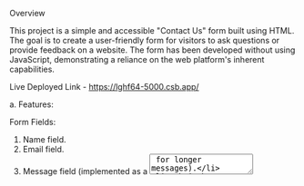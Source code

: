 Overview

This project is a simple and accessible "Contact Us" form built using HTML. The goal is to create a user-friendly form for visitors to ask questions or provide feedback on a website. The form has been developed without using JavaScript, demonstrating a reliance on the web platform's inherent capabilities.

Live Deployed Link - https://lghf64-5000.csb.app/

a. Features:

 Form Fields:
  
  1. Name field.
  2. Email field.
  3. Message field (implemented as a <textarea> for longer messages).
  4. Submit button.

   Submission:

The form is set to submit data to the specified API URL (https://www.greatfrontend.com/api/questions/contact-form) using the HTTP POST method.

   Accessibility:

Fields are linked to labels for improved accessibility.

Use descriptive labels like "Name," "Email," and "Message" for corresponding input fields.

The relationship between labels and inputs is established using the for attribute and id.

   Styling:

 The form is styled for better presentation, with a clean and responsive design.
  
 The "Send" button has a grey background color for a modern and sleek appearance.
  
b. How to Use:

  Fill in the required information in the respective fields.
  
  Click on the "Send" button to submit the form.

c.  Testing:

  Fields can be updated individually.
  
  Form submission can be triggered by clicking the "Send" button or hitting enter on the fields.
  
  Success alert is displayed if all fields are filled during submission.

d. Technologies Used:

HTML

CSS
